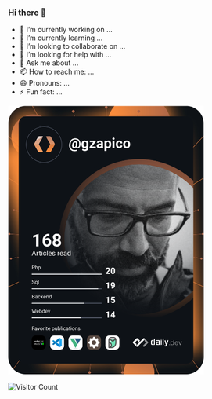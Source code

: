 ### Hi there 👋

<!--
**gzapico/gzapico** is a ✨ _special_ ✨ repository because its `README.md` (this file) appears on your GitHub profile.

Here are some ideas to get you started:
-->

- 🔭 I’m currently working on ...
- 🌱 I’m currently learning ...
- 👯 I’m looking to collaborate on ...
- 🤔 I’m looking for help with ...
- 💬 Ask me about ...
- 📫 How to reach me: ...
- 😄 Pronouns: ...
- ⚡ Fun fact: ...

<a href="https://app.daily.dev/DailyDevTips"><img src="https://github.com/gzapico/gzapico/blob/main/devcard.svg" width="400" alt="Dev Card"/></a>

![Visitor Count](https://profile-counter.glitch.me/gzapico/count.svg)
